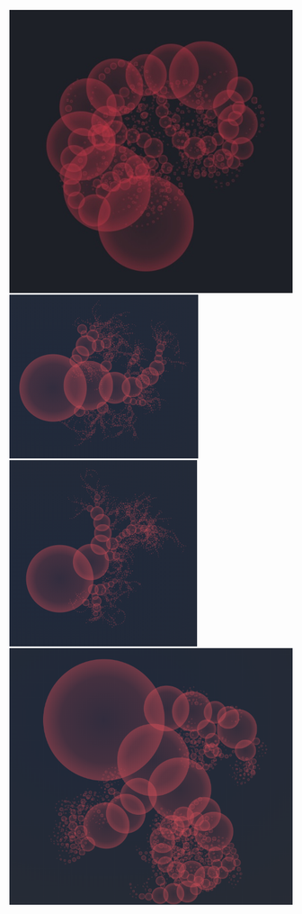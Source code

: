 ![alt text](https://github.com/AhmedAbuelaish/spawn-react-redux/blob/master/Image%203-9-19%20at%203.08%20PM.jpg?raw=true)
![alt text](https://github.com/AhmedAbuelaish/spawn-react-redux/blob/master/1%200%20100%200%20-60%2090%20(1).PNG?raw=true)
![alt text](https://github.com/AhmedAbuelaish/spawn-react-redux/blob/master/1%200%20100%200%20-60%2090.PNG?raw=true)
![alt text](https://github.com/AhmedAbuelaish/spawn-react-redux/blob/master/1%2033%20100%200%20-30%2090.PNG?raw=true)
